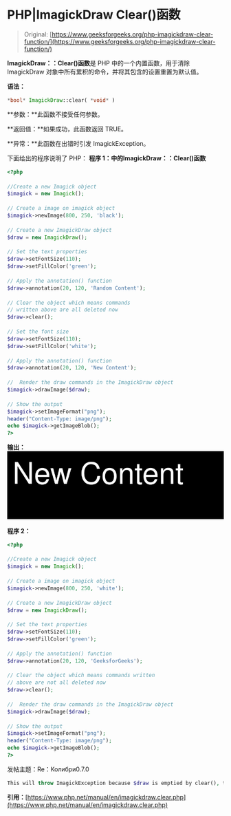 # PHP|ImagickDraw Clear()函数

> Original: [https://www.geeksforgeeks.org/php-imagickdraw-clear-function/](https://www.geeksforgeeks.org/php-imagickdraw-clear-function/)

**ImagickDraw：：Clear()函数**是 PHP 中的一个内置函数，用于清除 ImagickDraw 对象中所有累积的命令，并将其包含的设置重置为默认值。

**语法：**

```php
*bool* ImagickDraw::clear( *void* )
```

**参数：**此函数不接受任何参数。

**返回值：**如果成功，此函数返回 TRUE。

**异常：**此函数在出错时引发 ImagickException。

下面给出的程序说明了 PHP：
**程序 1：**中的**ImagickDraw：：Clear()函数**

```php
<?php

//Create a new Imagick object
$imagick = new Imagick();

// Create a image on imagick object
$imagick->newImage(800, 250, 'black');

// Create a new ImagickDraw object
$draw = new ImagickDraw();

// Set the text properties
$draw->setFontSize(110);
$draw->setFillColor('green');

// Apply the annotation() function
$draw->annotation(20, 120, 'Random Content');

// Clear the object which means commands
// written above are all deleted now
$draw->clear();

// Set the font size
$draw->setFontSize(110);
$draw->setFillColor('white');

// Apply the annotation() function
$draw->annotation(20, 120, 'New Content');

//  Render the draw commands in the ImagickDraw object
$imagick->drawImage($draw);

// Show the output
$imagick->setImageFormat("png");
header("Content-Type: image/png");
echo $imagick->getImageBlob();
?>
```

**输出：**
![](img/71f18a4c181cf7832f1f3e65f0db98d6.png)

**程序 2：**

```php
<?php

//Create a new Imagick object
$imagick = new Imagick();

// Create a image on imagick object
$imagick->newImage(800, 250, 'white');

// Create a new ImagickDraw object
$draw = new ImagickDraw();

// Set the text properties
$draw->setFontSize(110);
$draw->setFillColor('green');

// Apply the annotation() function
$draw->annotation(20, 120, 'GeeksforGeeks');

// Clear the object which means commands written
// above are not all deleted now
$draw->clear();

//  Render the draw commands in the ImagickDraw object
$imagick->drawImage($draw);

// Show the output
$imagick->setImageFormat("png");
header("Content-Type: image/png");
echo $imagick->getImageBlob();
?>
```

发帖主题：Re：Колибри0.7.0

```php
This will throw ImagickException because $draw is emptied by clear(), thus cannot be drawn.
```

**引用：**[https://www.php.net/manual/en/imagickdraw.clear.php](https://www.php.net/manual/en/imagickdraw.clear.php)
